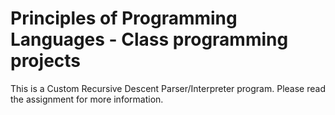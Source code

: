 Principles of Programming Languages - Class programming projects
=========

This is a Custom Recursive Descent Parser/Interpreter program.
Please read the assignment for more information.
